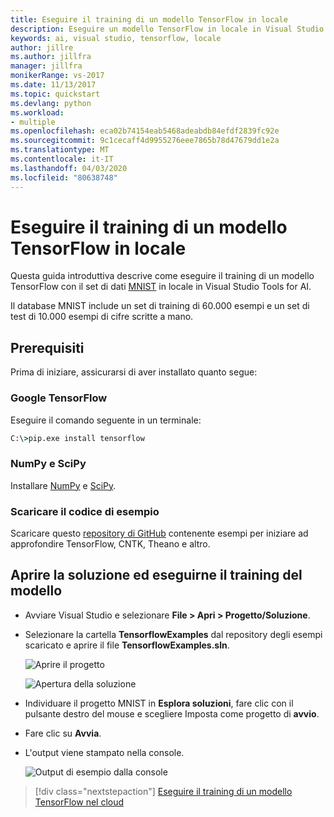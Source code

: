 ```yaml
---
title: Eseguire il training di un modello TensorFlow in locale
description: Eseguire un modello TensorFlow in locale in Visual Studio Tools for AI
keywords: ai, visual studio, tensorflow, locale
author: jillre
ms.author: jillfra
manager: jillfra
monikerRange: vs-2017
ms.date: 11/13/2017
ms.topic: quickstart
ms.devlang: python
ms.workload:
- multiple
ms.openlocfilehash: eca02b74154eab5468adeabdb84efdf2839fc92e
ms.sourcegitcommit: 9c1cecaff4d9955276eee7865b78d47679dd1e2a
ms.translationtype: MT
ms.contentlocale: it-IT
ms.lasthandoff: 04/03/2020
ms.locfileid: "80638748"
---
```

# <a name="train-a-tensorflow-model-locally"></a>Eseguire il training di un modello TensorFlow in locale

Questa guida introduttiva descrive come eseguire il training di un modello TensorFlow con il set di dati [MNIST](http://yann.lecun.com/exdb/mnist/) in locale in Visual Studio Tools for AI.

Il database MNIST include un set di training di 60.000 esempi e un set di test di 10.000 esempi di cifre scritte a mano.

## <a name="prerequisites"></a>Prerequisiti

Prima di iniziare, assicurarsi di aver installato quanto segue:

### <a name="google-tensorflow"></a>Google TensorFlow

Eseguire il comando seguente in un terminale:

```cmd
C:\>pip.exe install tensorflow
```

### <a name="numpy-and-scipy"></a>NumPy e SciPy
Installare [NumPy](https://www.lfd.uci.edu/~gohlke/pythonlibs/#numpy) e [SciPy](https://www.lfd.uci.edu/~gohlke/pythonlibs/#scipy).

### <a name="download-sample-code"></a>Scaricare il codice di esempio
Scaricare questo [repository di GitHub](https://github.com/Microsoft/samples-for-ai) contenente esempi per iniziare ad approfondire TensorFlow, CNTK, Theano e altro.

## <a name="open-solution-and-train-model"></a>Aprire la soluzione ed eseguirne il training del modello

- Avviare Visual Studio e selezionare **File > Apri > Progetto/Soluzione**.

- Selezionare la cartella **TensorflowExamples** dal repository degli esempi scaricato e aprire il file **TensorflowExamples.sln**.

   ![Aprire il progetto](media/tensorflow-local/open-project.png)

   ![Apertura della soluzione](media/tensorflow-local/open-solution.png)

- Individuare il progetto MNIST in **Esplora soluzioni**, fare clic con il pulsante destro del mouse e scegliere Imposta come progetto di **avvio**.

- Fare clic su **Avvia**.

- L'output viene stampato nella console.

   ![Output di esempio dalla console](media/tensorflow-local/console-output.png)

> [!div class="nextstepaction"]
> [Eseguire il training di un modello TensorFlow nel cloud](tensorflow-vm.md)
